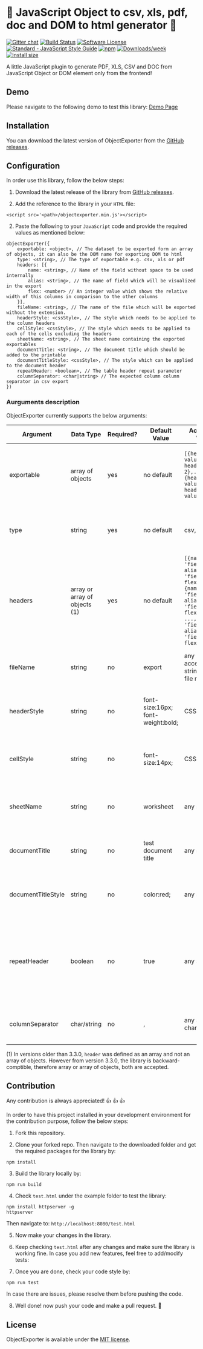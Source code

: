 # :dizzy: JavaScript Object to csv, xls, pdf, doc and DOM to html generator :dizzy:

[![Gitter chat](https://badges.gitter.im/gharibi/JsObjectExporter.png)](https://gitter.im/JsObjectExporter/community)
[![Build Status](https://api.travis-ci.org/gharibi/JsObjExporter.svg?branch=master)](https://travis-ci.org/gharibi/JsObjExporter) [![Software License](https://img.shields.io/badge/license-MIT-brightgreen.svg?style=flat)](LICENSE) [![Standard - JavaScript Style Guide](https://img.shields.io/badge/code_style-standard-brightgreen.svg)](http://standardjs.com/) [![npm](https://img.shields.io/npm/v/object-exporter.svg)](https://www.npmjs.com/package/object-exporter) [![Downloads/week](https://img.shields.io/npm/dw/object-exporter.svg)](https://www.npmjs.com/package/object-exporter) [![install size](https://packagephobia.now.sh/badge?p=object-exporter)](https://packagephobia.now.sh/result?p=object-exporter)

A little JavaScript plugin to generate PDF, XLS, CSV and DOC from JavaScript Object or DOM element only from the frontend!

## Demo

Please navigate to the following demo to test this library: [Demo Page](http://gharibi.github.io/JsObjExporter/examples/example.html)

## Installation

You can download the latest version of ObjectExporter from the [GitHub releases](https://github.com/gharibi/JsObjExporter/releases/latest).


## Configuration

In order use this library, follow the below steps:

1. Download the latest release of the library from [GitHub releases](https://github.com/gharibi/JsObjExporter/releases/latest).

2. Add the reference to the library in your `HTML` file:

```
<script src='<path>/objectexporter.min.js'></script>
```

2. Paste the following to your `JavaScript` code and provide the required values as mentioned below:

```
objectExporter({
    exportable: <object>, // The dataset to be exported form an array of objects, it can also be the DOM name for exporting DOM to html
    type: <string>, // The type of exportable e.g. csv, xls or pdf
    headers: [{
        name: <string>, // Name of the field without space to be used internally
        alias: <string>, // The name of field which will be visualized in the export
        flex: <number> // An integer value which shows the relative width of this columns in comparison to the other columns
    }],
    fileName: <string>, // The name of the file which will be exported without the extension.
    headerStyle: <cssStyle>, // The style which needs to be applied to the column headers
    cellStyle: <cssStyle>, // The style which needs to be applied to each of the cells excluding the headers
    sheetName: <string>, // The sheet name containing the exported exportables
    documentTitle: <string>, // The document title which should be added to the printable
    documentTitleStyle: <cssStyle>, // The style which can be applied to the document header
    repeatHeader: <boolean>, // The table header repeat parameter
    columnSeparator: <char|string> // The expected column column separator in csv export
})
```

### Aurguments description
ObjectExporter currently supports the below arguments:

| Argument | Data Type | Required? | Default Value | Acceptable Values | Description | Applicable to |
| - | - | - | - | - | - | - |
| exportable | array of objects | yes | no default | `[{header1: value 1, header2: value 2},..., {headern: value n, headern+1: value n+1}]` | This is the array containing all of the objects which need to be exported. | csv, xls, pdf and doc |
| type | string | yes | no default | csv, xls or pdf | This specifies the file type for generating the export. | csv, xls, pdf and doc |
| headers | array or array of objects (1) | yes | no default | `[{name: 'fieldName1', alias: 'fieldAlias1', flex: flex1}, {name: 'fieldName2', alias: 'fieldAlias2', flex: flex2}, ..., {name: 'fieldNamen', alias: 'fieldAliasn', flex: flexn}]` | This specifies the headers for the exportable. | csv, xls, pdf and doc |
| fileName | string | no | export | any acceptable string for the file name | This specifies the name for the export. | csv, xls, pdf and doc |
| headerStyle | string | no | font-size:16px; font-weight:bold; | CSS style | This specifies the style for the exported headers. | xls, pdf and doc |
| cellStyle | string | no | font-size:14px; | CSS style | This specifies the style for the exported cells. | xls, pdf and doc |
| sheetName | string | no | worksheet | any string | This specifies the sheet name for the excel file. | xls |
| documentTitle | string | no | test document title | any string | This specifies the exportable file title. | pdf and doc |
| documentTitleStyle | string | no | color:red; | any string | This specifies the style for the document title. | pdf and doc |
| repeatHeader | boolean | no | true | any string | This specifies the exportable header, whether it should be repeated accross various pages. | pdf and doc |
| columnSeparator | char/string | no | , | any string or character | This specifies the column separator in csv export | csv |

(1) In versions older than 3.3.0, `header` was defined as an array and not an array of objects. However from version 3.3.0, the library is backward-comptible, therefore array or array of objects, both are accepted.

## Contribution

Any contribution is always appreciated! :thumbsup: :thumbsup: :thumbsup:

In order to have this project installed in your development environment for the contribution purpose, follow the below steps:

1. Fork this repository.

2. Clone your forked repo. Then navigate to the downloaded folder and get the required packages for the library by:
```
npm install
```

3. Build the library locally by:
```
npm run build
```

4. Check `test.html` under the example folder to test the library:
```
npm install httpserver -g
httpserver
```

Then navigate to:
`http://localhost:8080/test.html`

5. Now make your changes in the library.

6. Keep checking `test.html` after any changes and make sure the library is working fine. In case you add new features, feel free to add/modify tests:

7. Once you are done, check your code style by:
```
npm run test
```

In case there are issues, please resolve them before pushing the code.

8. Well done! now push your code and make a pull request. :rocket:

## License

ObjectExporter is available under the [MIT license](https://github.com/gharibi/JsObjExporter/blob/master/LICENSE).
